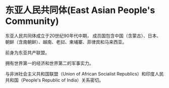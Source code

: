 # 东亚人民共同体(East Asian People's Community)

东亚人民共同体成立于20世纪90年代中期，
成员国包含中国（含蒙古）、日本、朝鲜（含南朝鲜）、越南、老挝、柬埔寨、菲律宾和马来西亚。

前身为东亚共产联盟。

拥有世界第一的经济和世界第二的军事实力。

与非洲社会主义共和国联盟（Union of African Socialist Republics）和印度人民共和国（People's Republic of India）关系密切。

